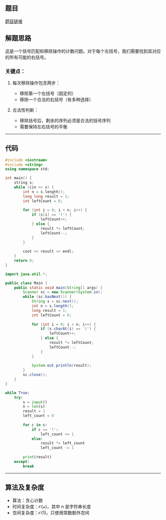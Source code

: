 ## 题目
[题目链接](https://www.nowcoder.com/practice/380380e6c6b444888ae145593ccbbbca?tpId=182&tqId=163694&sourceUrl=/exam/oj&channenl=wgithub&fromPut=wgithub)

## 解题思路

这是一个括号匹配和移除操作的计数问题。对于每个左括号，我们需要找到其对应的所有可能的右括号。

### 关键点：
1. 每次移除操作包含两步：
   - 移除第一个左括号（固定的）
   - 移除一个合法的右括号（有多种选择）

2. 合法性判断：
   - 移除括号后，剩余的序列必须是合法的括号序列
   - 需要保持左右括号的平衡

---

## 代码

```cpp []
#include <iostream>
#include <string>
using namespace std;

int main() {
    string s;
    while (cin >> s) {
        int n = s.length();
        long long result = 1;
        int leftCount = 0;
        
        for (int i = 0; i < n; i++) {
            if (s[i] == '(') {
                leftCount++;
            } else {
                result *= leftCount;
                leftCount--;
            }
        }
        
        cout << result << endl;
    }
    return 0;
}
```

```java []
import java.util.*;

public class Main {
    public static void main(String[] args) {
        Scanner sc = new Scanner(System.in);
        while (sc.hasNext()) {
            String s = sc.next();
            int n = s.length();
            long result = 1;
            int leftCount = 0;
            
            for (int i = 0; i < n; i++) {
                if (s.charAt(i) == '(') {
                    leftCount++;
                } else {
                    result *= leftCount;
                    leftCount--;
                }
            }
            
            System.out.println(result);
        }
        sc.close();
    }
}
```

```python []
while True:
    try:
        s = input()
        n = len(s)
        result = 1
        left_count = 0
        
        for c in s:
            if c == '(':
                left_count += 1
            else:
                result *= left_count
                left_count -= 1
                
        print(result)
    except:
        break
```

---

## 算法及复杂度
- 算法：贪心计数
- 时间复杂度：$\mathcal{O(n)}$，其中 $n$ 是字符串长度
- 空间复杂度：$\mathcal{O(1)}$，只使用常数额外空间
